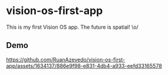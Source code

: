 # vision-os-first-app

This is my first Vision OS app. The future is spatial! \o/

## Demo

https://github.com/RuanAzevedo/vision-os-first-app/assets/1634137/886e9f98-e831-4db4-a933-eefd33165578

